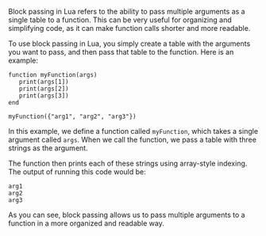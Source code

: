 Block passing in Lua refers to the ability to pass multiple arguments as a single table to a function. This can be very useful for organizing and simplifying code, as it can make function calls shorter and more readable.

To use block passing in Lua, you simply create a table with the arguments you want to pass, and then pass that table to the function. Here is an example:

```
function myFunction(args)
   print(args[1])
   print(args[2])
   print(args[3])
end

myFunction({"arg1", "arg2", "arg3"})
```

In this example, we define a function called `myFunction`, which takes a single argument called `args`. When we call the function, we pass a table with three strings as the argument.

The function then prints each of these strings using array-style indexing. The output of running this code would be:

```
arg1
arg2
arg3
```

As you can see, block passing allows us to pass multiple arguments to a function in a more organized and readable way.